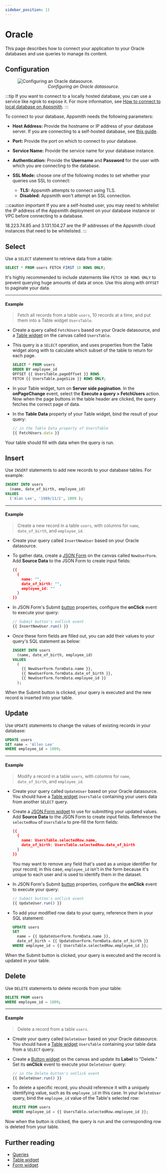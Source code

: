 ```yaml
---
sidebar_position: 11
---
```


# Oracle

This page describes how to connect your application to your Oracle databases and use queries to manage its content.

## Configuration

<figure>
  <img src="/img/oracle-datasource-config.png" style={{width: "100%", height: "auto"}} alt="Configuring an Oracle datasource." />
  <figcaption align="center"><i>Configuring an Oracle datasource.</i></figcaption>
</figure>

:::tip
If you want to connect to a locally hosted database, you can use a service like ngrok to expose it. For more information, see [How to connect to local database on Appsmith](/advanced-concepts/more/how-to-work-with-local-apis-on-appsmith).
:::

To connect to your database, Appsmith needs the following parameters:

* **Host Address:** Provide the hostname or IP address of your database server. If you are connecting to a self-hosted database, see [this guide](/advanced-concepts/more/how-to-work-with-local-apis-on-appsmith).

* **Port:**  Provide the port on which to connect to your database.

* **Service Name:** Provide the service name for your database instance.

* **Authentication:** Provide the **Username** and **Password** for the user with which you are connecting to the database.

* **SSL Mode:** choose one of the following modes to set whether your queries use SSL to connect:
  * **TLS:** Appsmith attempts to connect using TLS.
  * **Disabled:** Appsmith won't attempt an SSL connection.

:::caution important
If you are a self-hosted user, you may need to whitelist the IP address of the Appsmith deployment on your database instance or VPC before connecting to a database.

18.223.74.85 and 3.131.104.27 are the IP addresses of the Appsmith cloud instances that need to be whitelisted.
:::

## Select

Use a `SELECT` statement to retrieve data from a table:

```sql
SELECT * FROM users FETCH FIRST 10 ROWS ONLY;
```

It's highly recommended to include statements like `FETCH 10 ROWS ONLY` to prevent querying huge amounts of data at once. Use this along with `OFFSET` to paginate your data.

---

#### Example

> Fetch all records from a table `users`, 10 records at a time, and put them into a Table widget `UsersTable`.

* Create a query called `FetchUsers` based on your Oracle datasource, and a [Table widget](/reference/widgets/table) on the canvas called `UsersTable`.

* This query is a `SELECT` operation, and uses properties from the Table widget along with to calculate which subset of the table to return for each page.

  ```sql
  SELECT * FROM users
  ORDER BY employee_id
  OFFSET {{ UsersTable.pageOffset }} ROWS
  FETCH {{ UsersTable.pageSize }} ROWS ONLY;
  ```

* In your Table widget, turn on **Server side pagination**. In the **onPageChange** event, select the **Execute a query > FetchUsers** action. Now when the page buttons in the table header are clicked, the query fetches the correct page of data.

* In the **Table Data** property of your Table widget, bind the result of your query:

  ```javascript
  // in the Table Data property of UsersTable
  {{ FetchUsers.data }}
  ```

Your table should fill with data when the query is run.

## Insert

Use `INSERT` statements to add new records to your database tables. For example:

```sql
INSERT INTO users
  (name, date_of_birth, employee_id)
VALUES
  ('Alan Lee', '1989/11/2', 1009 );
```

---

#### Example

> Create a new record in a table `users`, with columns for `name`, `date_of_birth`, and `employee_id`.

* Create your query called `InsertNewUser` based on your Oracle datasource.

* To gather data, create a [JSON Form](/reference/widgets/json-form) on the canvas called `NewUserForm`. Add **Source Data** to the JSON Form to create input fields:

  ```json
  {{
    {
      name: "",
      date_of_birth: "",
      employee_id: ""
    }
  }}
  ```

* In JSON Form's Submit [button](/reference/widgets/button) properties, configure the **onClick** event to execute your query:

  ```javascript
  // Submit button's onClick event
  {{ InsertNewUser.run() }}
  ```

* Once these form fields are filled out, you can add their values to your query's SQL statement as below:

  ```sql
  INSERT INTO users
    (name, date_of_birth, employee_id)
  VALUES
    (
      {{ NewUserForm.formData.name }},
      {{ NewUserForm.formData.date_of_birth }},
      {{ NewUserForm.formData.employee_id }}
    );

  ```

When the Submit button is clicked, your query is executed and the new record is inserted into your table.

## Update

Use `UPDATE` statements to change the values of existing records in your database:

```sql
UPDATE users
SET name = 'Allen Lee'
WHERE employee_id = 1009;
```

---

#### Example

> Modify a record in a table `users`, with columns for `name`, `date_of_birth`, and `employee_id`.

* Create your query called `UpdateUser` based on your Oracle datasource. You should have a [Table widget](/reference/widgets/table) `UsersTable` containing your users data from another `SELECT` query.

* Create a [JSON Form widget](/reference/widgets/json-form) to use for submitting your updated values. Add **Source Data** to the JSON Form to create input fields. Reference the `selectedRow` of `UsersTable` to pre-fill the form fields:

  ```json
  {{
    {
      name: UsersTable.selectedRow.name,
      date_of_birth: UsersTable.selectedRow.date_of_birth
    }
  }}
  ```

  You may want to remove any field that's used as a unique identifier for your record; in this case, `employee_id` isn't in the form because it's unique to each user and is used to identify them in the dataset.

* In JSON Form's Submit [button](/reference/widgets/button) properties, configure the **onClick** event to execute your query:

  ```javascript
  // Submit button's onClick event
  {{ UpdateUser.run() }}
  ```

* To add your modified row data to your query, reference them in your SQL statement:

  ```sql
  UPDATE users
  SET
    name = {{ UpdateUserForm.formData.name }},
    date_of_birth = {{ UpdateUserForm.formData.date_of_birth }}
  WHERE employee_id = {{ UsersTable.selectedRow.employee_id }};
  ```

When the Submit button is clicked, your query is executed and the record is updated in your table.

## Delete

Use `DELETE` statements to delete records from your table:

```sql
DELETE FROM users
WHERE employee_id = 1009;
```

---

#### Example

> Delete a record from a table `users`.

* Create your query called `DeleteUser` based on your Oracle datasource. You should have a [Table widget](/reference/widgets/table) `UsersTable` containing your table data from a `SELECT` query.

* Create a [Button widget](/reference/widgets/button) on the canvas and update its **Label** to "Delete." Set its **onClick** event to execute your `DeleteUser` query:

  ```javascript
  // in the Delete button's onClick event
  {{ DeleteUser.run() }}
  ```

* To delete a specific record, you should reference it with a uniquely identifying value, such as its `employee_id` in this case. In your `DeleteUser` query, bind the `employee_id` value of the Table's selected row:

  ```sql
  DELETE FROM users
  WHERE employee_id = {{ UsersTable.selectedRow.employee_id }};
  ```

Now when the button is clicked, the query is run and the corresponding row is deleted from your table.

## Further reading

* [Queries](/core-concepts/data-access-and-binding/querying-a-database/)
* [Table widget](/reference/widgets/table)
* [Form widget](/reference/widgets/form)
